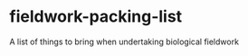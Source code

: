 fieldwork-packing-list
======================

A list of things to bring when undertaking biological fieldwork
